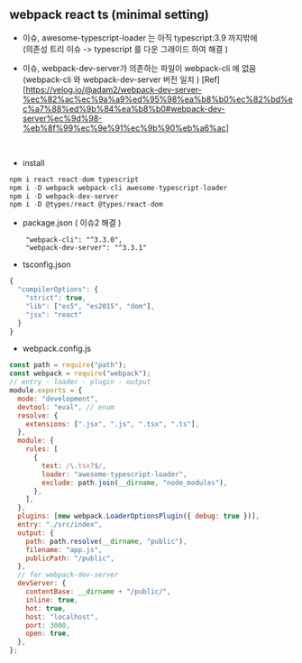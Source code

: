 ## webpack react ts (minimal setting)

- 이슈, awesome-typescript-loader 는 아직 typescript:3.9 까지밖에  
  (의존성 트리 이슈 -> typescript 를 다운 그래이드 하여 해결 )
- 이슈, webpack-dev-server가 의존하는 파일이 webpack-cli 에 없음  
   (webpack-cli 와 webpack-dev-server 버전 일치 )
  [Ref][https://velog.io/@adam2/webpack-dev-server-%ec%82%ac%ec%9a%a9%ed%95%98%ea%b8%b0%ec%82%bd%ec%a7%88%ed%9b%84%ea%b8%b0#webpack-dev-server%ec%9d%98-%eb%8f%99%ec%9e%91%ec%9b%90%eb%a6%ac]

  <br/>

- install

```js
npm i react react-dom typescript
npm i -D webpack webpack-cli awesome-typescript-loader
npm i -D webpack-dev-server
npm i -D @types/react @types/react-dom
```

- package.json ( 이슈2 해결 )

```
    "webpack-cli": "^3.3.0",
    "webpack-dev-server": "^3.3.1"
```

- tsconfig.json

```js
{
  "compilerOptions": {
    "strict": true,
    "lib": ["es5", "es2015", "dom"],
    "jsx": "react"
  }
}

```

- webpack.config.js

```js
const path = require("path");
const webpack = require("webpack");
// entry - loader - plugin - output
module.exports = {
  mode: "development",
  devtool: "eval", // enum
  resolve: {
    extensions: [".jsx", ".js", ".tsx", ".ts"],
  },
  module: {
    rules: [
      {
        test: /\.tsx?$/,
        loader: "awesome-typescript-loader",
        exclude: path.join(__dirname, "node_modules"),
      },
    ],
  },
  plugins: [new webpack.LoaderOptionsPlugin({ debug: true })],
  entry: "./src/index",
  output: {
    path: path.resolve(__dirname, "public"),
    filename: "app.js",
    publicPath: "/public",
  },
  // for webpack-dev-server
  devServer: {
    contentBase: __dirname + "/public/",
    inline: true,
    hot: true,
    host: "localhost",
    port: 3000,
    open: true,
  },
};
```
